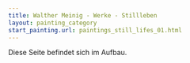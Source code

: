 ```yaml
---
title: Walther Meinig - Werke - Stillleben
layout: painting_category
start_painting.url: paintings_still_lifes_01.html
---
```


Diese Seite befindet sich im Aufbau.